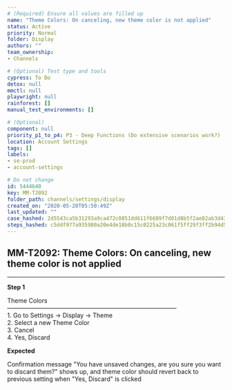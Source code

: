 ```yaml
---
# (Required) Ensure all values are filled up
name: "Theme Colors: On canceling, new theme color is not applied"
status: Active
priority: Normal
folder: Display
authors: ""
team_ownership: 
- Channels

# (Optional) Test type and tools
cypress: To Do
detox: null
mmctl: null
playwright: null
rainforest: []
manual_test_environments: []

# (Optional)
component: null
priority_p1_to_p4: P3 - Deep Functions (Do extensive scenarios work?)
location: Account Settings
tags: []
labels: 
- se-prod
- account-settings

# Do not change
id: 5444640
key: MM-T2092
folder_path: channels/settings/display
created_on: "2020-05-20T05:50:49Z"
last_updated: ""
case_hashed: 2d5543ca5b31293a9ca472c0851dd611f6689f7d01d8b5f2ae82ab3d436d83c90c16018b74bb2a160838a790c90943e7
steps_hashed: c5ddf977a935980a20e4de18b0c15c0225a23c061f5ff29f3ff2b94d587dc69b196cab32ded67b16b6e7628136d6625c
---
```


## MM-T2092: Theme Colors: On canceling, new theme color is not applied

---

**Step 1**

Theme Colors\
————————————————————————————\
1\. Go to Settings -> Display -> Theme\
2\. Select a new Theme Color\
3\. Cancel\
4\. Yes, Discard

**Expected**

Confirmation message "You have unsaved changes, are you sure you want to discard them?" shows up, and theme color should revert back to previous setting when "Yes, Discard" is clicked
